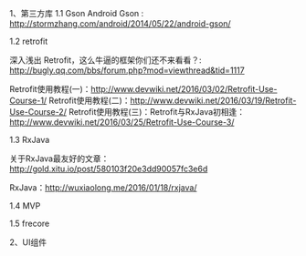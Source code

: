 1、第三方库
1.1 Gson
Android Gson : http://stormzhang.com/android/2014/05/22/android-gson/


1.2 retrofit

深入浅出 Retrofit，这么牛逼的框架你们还不来看看？: http://bugly.qq.com/bbs/forum.php?mod=viewthread&tid=1117

Retrofit使用教程(一)：http://www.devwiki.net/2016/03/02/Retrofit-Use-Course-1/
Retrofit使用教程(二)：http://www.devwiki.net/2016/03/19/Retrofit-Use-Course-2/
Retrofit使用教程(三)：Retrofit与RxJava初相逢：http://www.devwiki.net/2016/03/25/Retrofit-Use-Course-3/


1.3 RxJava

关于RxJava最友好的文章：http://gold.xitu.io/post/580103f20e3dd90057fc3e6d

RxJava：http://wuxiaolong.me/2016/01/18/rxjava/



1.4 MVP


1.5 frecore

2、UI组件
